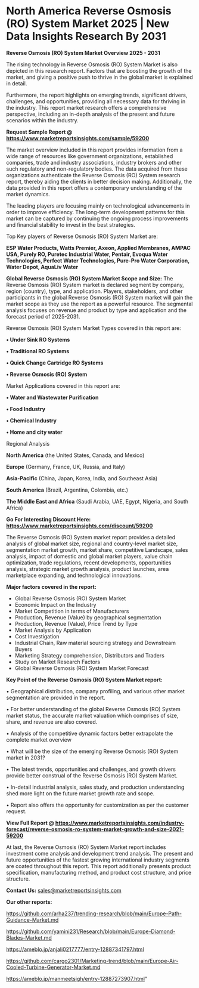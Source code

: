 # North America Reverse Osmosis (RO) System Market 2025 | New Data Insights Research By 2031

<Strong> Reverse Osmosis (RO) System Market Overview 2025 - 2031</strong>

The rising technology in Reverse Osmosis (RO) System Market is also depicted in this research report. Factors that are boosting the growth of the market, and giving a positive push to thrive in the global market is explained in detail.

Furthermore, the report highlights on emerging trends, significant drivers, challenges, and opportunities, providing all necessary data for thriving in the industry. This report market research offers a comprehensive perspective, including an in-depth analysis of the present and future scenarios within the industry.

<strong>Request Sample Report @ <a href=https://www.marketreportsinsights.com/sample/59200>https://www.marketreportsinsights.com/sample/59200</a></strong>

The market overview included in this report provides information from a wide range of resources like government organizations, established companies, trade and industry associations, industry brokers and other such regulatory and non-regulatory bodies. The data acquired from these organizations authenticate the Reverse Osmosis (RO) System research report, thereby aiding the clients in better decision making. Additionally, the data provided in this report offers a contemporary understanding of the market dynamics.

The leading players are focusing mainly on technological advancements in order to improve efficiency. The long-term development patterns for this market can be captured by continuing the ongoing process improvements and financial stability to invest in the best strategies.

Top Key players of Reverse Osmosis (RO) System Market are:

<strong>ESP Water Products, Watts Premier, Axeon, Applied Membranes, AMPAC USA, Purely RO, Puretec Industrial Water, Pentair, Evoqua Water Technologies, Perfect Water Technologies, Pure-Pro Water Corporation, Water Depot, AquaLiv Water</strong>

<strong><b>Global Reverse Osmosis (RO) System Market Scope and Size:</b></strong>
The Reverse Osmosis (RO) System market is declared segment by company, region (country), type, and application. Players, stakeholders, and other participants in the global Reverse Osmosis (RO) System market will gain the market scope as they use the report as a powerful resource. The segmental analysis focuses on revenue and product by type and application and the forecast period of 2025-2031.

Reverse Osmosis (RO) System Market Types covered in this report are:

<strong>• Under Sink RO Systems

• Traditional RO Systems

• Quick Change Cartridge RO Systems

• Reverse Osmosis (RO) System</strong>

Market Applications covered in this report are:

<strong>• Water and Wastewater Purification

• Food Industry

• Chemical Industry

• Home and city water</strong> 

Regional Analysis

<strong>North America</strong> (the United States, Canada, and Mexico)

<strong>Europe</strong> (Germany, France, UK, Russia, and Italy)

<strong>Asia-Pacific</strong> (China, Japan, Korea, India, and Southeast Asia)

<strong>South America</strong> (Brazil, Argentina, Colombia, etc.)

<strong>The Middle East and Africa</strong> (Saudi Arabia, UAE, Egypt, Nigeria, and South Africa)

<strong>Go For Interesting Discount Here: <a href=https://www.marketreportsinsights.com/discount/59200>https://www.marketreportsinsights.com/discount/59200</a></strong>

The Reverse Osmosis (RO) System market report provides a detailed analysis of global market size, regional and country-level market size, segmentation market growth, market share, competitive Landscape, sales analysis, impact of domestic and global market players, value chain optimization, trade regulations, recent developments, opportunities analysis, strategic market growth analysis, product launches, area marketplace expanding, and technological innovations.

<strong><b>Major factors covered in the report:</b></strong>
<ul>
  <li>Global Reverse Osmosis (RO) System Market </li>
  <li>Economic Impact on the Industry</li>
  <li>Market Competition in terms of Manufacturers</li>
  <li>Production, Revenue (Value) by geographical segmentation</li>
  <li>Production, Revenue (Value), Price Trend by Type</li>
  <li>Market Analysis by Application</li>
  <li>Cost Investigation</li>
  <li>Industrial Chain, Raw material sourcing strategy and Downstream Buyers</li>
  <li>Marketing Strategy comprehension, Distributors and Traders</li>
  <li>Study on Market Research Factors</li>
  <li>Global Reverse Osmosis (RO) System Market Forecast</li>
</ul>

<strong><b>Key Point of the Reverse Osmosis (RO) System Market report:</b></strong>

• Geographical distribution, company profiling, and various other market segmentation are provided in the report.

• For better understanding of the global Reverse Osmosis (RO) System market status, the accurate market valuation which comprises of size, share, and revenue are also covered.

• Analysis of the competitive dynamic factors better extrapolate the complete market overview

• What will be the size of the emerging Reverse Osmosis (RO) System market in 2031?

• The latest trends, opportunities and challenges, and growth drivers provide better construal of the Reverse Osmosis (RO) System Market.

• In-detail industrial analysis, sales study, and production understanding shed more light on the future market growth rate and scope.

• Report also offers the opportunity for customization as per the customer request.

<strong><b>View Full Report @ <a href=https://www.marketreportsinsights.com/industry-forecast/reverse-osmosis-ro-system-market-growth-and-size-2021-59200>https://www.marketreportsinsights.com/industry-forecast/reverse-osmosis-ro-system-market-growth-and-size-2021-59200</a></b></strong>


At last, the Reverse Osmosis (RO) System Market report includes investment come analysis and development trend analysis. The present and future opportunities of the fastest growing international industry segments are coated throughout this report. This report additionally presents product specification, manufacturing method, and product cost structure, and price structure.

<strong>Contact Us:</strong>
sales@marketreportsinsights.com

<strong>Our other reports:</strong>

<a href=https://github.com/arha237/trending-research/blob/main/Europe-Path-Guidance-Market.md>https://github.com/arha237/trending-research/blob/main/Europe-Path-Guidance-Market.md</a>

<a href=https://github.com/yamini231/Research/blob/main/Europe-Diamond-Blades-Market.md>https://github.com/yamini231/Research/blob/main/Europe-Diamond-Blades-Market.md</a>

<a href=https://ameblo.jp/anjali0217777/entry-12887341797.html>https://ameblo.jp/anjali0217777/entry-12887341797.html</a>

<a href=https://github.com/cargo2301/Marketing-trend/blob/main/Europe-Air-Cooled-Turbine-Generator-Market.md>https://github.com/cargo2301/Marketing-trend/blob/main/Europe-Air-Cooled-Turbine-Generator-Market.md</a>

<a href=https://ameblo.jp/manmeetsigh/entry-12887273907.html>https://ameblo.jp/manmeetsigh/entry-12887273907.html</a>"

